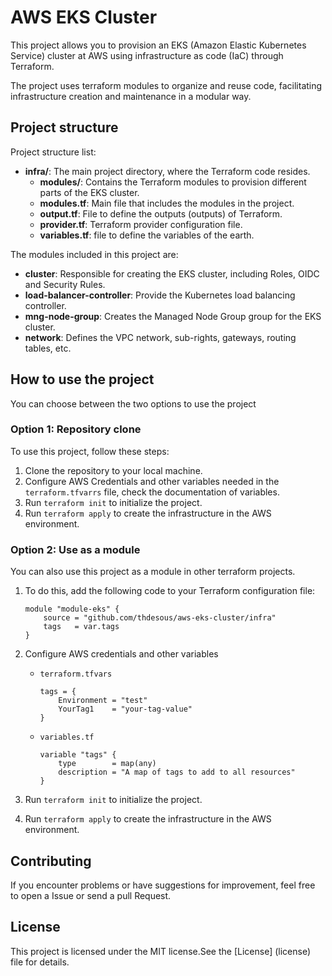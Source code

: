 # AWS EKS Cluster

This project allows you to provision an EKS (Amazon Elastic Kubernetes Service) cluster at AWS using infrastructure as code (IaC) through Terraform.

The project uses terraform modules to organize and reuse code, facilitating infrastructure creation and maintenance in a modular way.

## Project structure
Project structure list:

- **infra/**: The main project directory, where the Terraform code resides.
  - **modules/**: Contains the Terraform modules to provision different parts of the EKS cluster.
  - **modules.tf**: Main file that includes the modules in the project.
  - **output.tf**: File to define the outputs (outputs) of Terraform.
  - **provider.tf**: Terraform provider configuration file.
  - **variables.tf**: file to define the variables of the earth.

The modules included in this project are:

- **cluster**: Responsible for creating the EKS cluster, including Roles, OIDC and Security Rules.
- **load-balancer-controller**: Provide the Kubernetes load balancing controller.
- **mng-node-group**: Creates the Managed Node Group group for the EKS cluster.
- **network**: Defines the VPC network, sub-rights, gateways, routing tables, etc.

## How to use the project
You can choose between the two options to use the project

### Option 1: Repository clone
To use this project, follow these steps:

1. Clone the repository to your local machine.
2. Configure AWS Credentials and other variables needed in the `terraform.tfvarrs` file, check the documentation of variables.
3. Run `terraform init` to initialize the project.
4. Run `terraform apply` to create the infrastructure in the AWS environment.

### Option 2: Use as a module

You can also use this project as a module in other terraform projects.

1. To do this, add the following code to your Terraform configuration file:

    ```hcl
    module "module-eks" {
        source = "github.com/thdesous/aws-eks-cluster/infra"
        tags   = var.tags
    }
    ```

2. Configure AWS credentials and other variables
   -  `terraform.tfvars`
        ```hcl   
        tags = {
            Environment = "test"
            YourTag1    = "your-tag-value"
        }
        ```

   - `variables.tf` 
        ```hcl   
        variable "tags" {
            type        = map(any)
            description = "A map of tags to add to all resources"
        }
        ```

3. Run `terraform init` to initialize the project.
4. Run `terraform apply` to create the infrastructure in the AWS environment.
 

## Contributing

If you encounter problems or have suggestions for improvement, feel free to open a Issue or send a pull Request.

## License

This project is licensed under the MIT license.See the [License] (license) file for details.